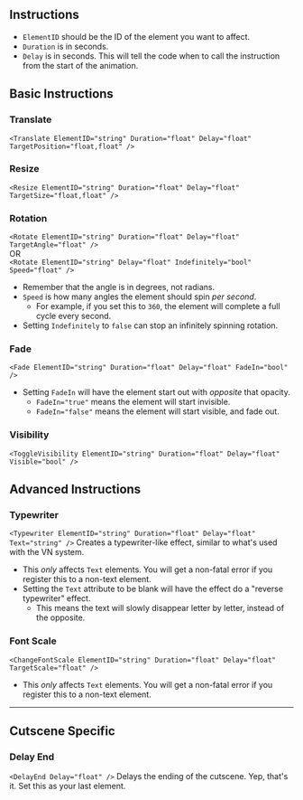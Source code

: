 ## Instructions
* `ElementID` should be the ID of the element you want to affect.
* `Duration` is in seconds.
* `Delay` is in seconds. This will tell the code when to call the instruction from the start of the animation.

## Basic Instructions
### Translate
`<Translate ElementID="string" Duration="float" Delay="float" TargetPosition="float,float" />`

### Resize
`<Resize ElementID="string" Duration="float" Delay="float" TargetSize="float,float" />`

### Rotation
`<Rotate ElementID="string" Duration="float" Delay="float" TargetAngle="float" />`  
OR  
`<Rotate ElementID="string" Delay="float" Indefinitely="bool" Speed="float" />`
* Remember that the angle is in degrees, not radians.
* `Speed` is how many angles the element should spin *per second*.
    * For example, if you set this to `360`, the element will complete a full cycle every second.
* Setting `Indefinitely` to `false` can stop an infinitely spinning rotation.

### Fade
`<Fade ElementID="string" Duration="float" Delay="float" FadeIn="bool" />`
* Setting `FadeIn` will have the element start out with *opposite* that opacity.
    * `FadeIn="true"` means the element will start invisible.
    * `FadeIn="false"` means the element will start visible, and fade out.

### Visibility
`<ToggleVisibility ElementID="string" Duration="float" Delay="float" Visible="bool" />`

## Advanced Instructions
### Typewriter
`<Typewriter ElementID="string" Duration="float" Delay="float" Text="string" />`
Creates a typewriter-like effect, similar to what's used with the VN system.
* This *only* affects `Text` elements. You will get a non-fatal error if you register this to a non-text element.
* Setting the `Text` attribute to be blank will have the effect do a "reverse typewriter" effect.
    * This means the text will slowly disappear letter by letter, instead of the opposite.

### Font Scale
`<ChangeFontScale ElementID="string" Duration="float" Delay="float" TargetScale="float" />`
* This *only* affects `Text` elements. You will get a non-fatal error if you register this to a non-text element.

---

## Cutscene Specific
### Delay End
`<DelayEnd Delay="float" />`
Delays the ending of the cutscene. Yep, that's it. Set this as your last element.